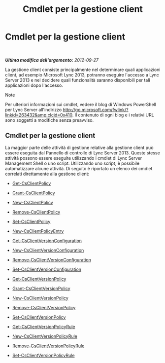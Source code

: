 ﻿---
title: Cmdlet per la gestione client
TOCTitle: Cmdlet per la gestione client
ms:assetid: 0384f8ab-453d-49d6-aaa7-52439e27b7e9
ms:mtpsurl: https://technet.microsoft.com/it-it/library/Gg398087(v=OCS.15)
ms:contentKeyID: 49299521
ms.date: 08/24/2015
mtps_version: v=OCS.15
ms.translationtype: HT
---

# Cmdlet per la gestione client

 

_**Ultima modifica dell'argomento:** 2012-09-27_

La gestione client consiste principalmente nel determinare quali applicazioni client, ad esempio Microsoft Lync 2013, potranno eseguire l'accesso a Lync Server 2013 e nel decidere quali funzionalità saranno disponibili per tali applicazioni dopo l'accesso.


> [!NOTE]
> Per ulteriori informazioni sui cmdlet, vedere il blog di Windows PowerShell per Lync Server all'indirizzo <A class=uri href="http://go.microsoft.com/fwlink/?linkid=263432%26clcid=0x410">http://go.microsoft.com/fwlink/?linkid=263432&amp;clcid=0x410</A>. Il contenuto di ogni blog e i relativi URL sono soggetti a modifiche senza preavviso.



## Cmdlet per la gestione client

La maggior parte delle attività di gestione relative alla gestione client può essere eseguita dal Pannello di controllo di Lync Server 2013. Queste stesse attività possono essere eseguite utilizzando i cmdlet di Lync Server Management Shell o uno script. Utilizzando uno script, è possibile automatizzare alcune attività. Di seguito è riportato un elenco dei cmdlet correlati direttamente alla gestione client:

  -   
    [Get-CsClientPolicy](get-csclientpolicy.md)

  -   
    [Grant-CsClientPolicy](grant-csclientpolicy.md)

  -   
    [New-CsClientPolicy](new-csclientpolicy.md)

  -   
    [Remove-CsClientPolicy](remove-csclientpolicy.md)

  -   
    [Set-CsClientPolicy](set-csclientpolicy.md)

  -   
    [New-CsClientPolicyEntry](new-csclientpolicyentry.md)

  -   
    [Get-CsClientVersionConfiguration](get-csclientversionconfiguration.md)

  -   
    [New-CsClientVersionConfiguration](new-csclientversionconfiguration.md)

  -   
    [Remove-CsClientVersionConfiguration](remove-csclientversionconfiguration.md)

  -   
    [Set-CsClientVersionConfiguration](set-csclientversionconfiguration.md)

  -   
    [Get-CsClientVersionPolicy](get-csclientversionpolicy.md)

  -   
    [Grant-CsClientVersionPolicy](grant-csclientversionpolicy.md)

  -   
    [New-CsClientVersionPolicy](new-csclientversionpolicy.md)

  -   
    [Remove-CsClientVersionPolicy](remove-csclientversionpolicy.md)

  -   
    [Set-CsClientVersionPolicy](set-csclientversionpolicy.md)

  -   
    [Get-CsClientVersionPolicyRule](get-csclientversionpolicyrule.md)

  -   
    [New-CsClientVersionPolicyRule](new-csclientversionpolicyrule.md)

  -   
    [Remove-CsClientVersionPolicyRule](remove-csclientversionpolicyrule.md)

  -   
    [Set-CsClientVersionPolicyRule](set-csclientversionpolicyrule.md)

